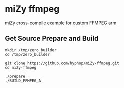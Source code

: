 # miZy ffmpeg 

miZy cross-compile example for custom FFMPEG arm

## Get Source Prepare and Build

    mkdir /tmp/zero_builder
    cd /tmp/zero_builder

    git clone https://github.com/hyphop/miZy-ffmpeg.git
    cd miZy-ffmpeg

    ./prepare
    ./BUILD_FFMPEG_A 

